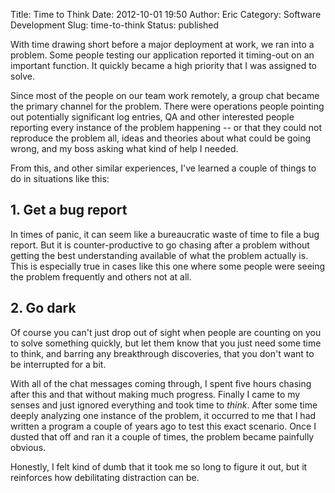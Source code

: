 Title: Time to Think
Date: 2012-10-01 19:50
Author: Eric
Category: Software Development
Slug: time-to-think
Status: published

With time drawing short before a major deployment at work, we ran into a
problem. Some people testing our application reported it timing-out on
an important function. It quickly became a high priority that I was
assigned to solve.

<!--more-->

Since most of the people on our team work remotely, a group chat became
the primary channel for the problem. There were operations people
pointing out potentially significant log entries, QA and other
interested people reporting every instance of the problem happening --
or that they could not reproduce the problem all, ideas and theories
about what could be going wrong, and my boss asking what kind of help I
needed.

From this, and other similar experiences, I've learned a couple of
things to do in situations like this:

1\. Get a bug report
--------------------

In times of panic, it can seem like a bureaucratic waste of time to file
a bug report. But it is counter-productive to go chasing after a problem
without getting the best understanding available of what the problem
actually is. This is especially true in cases like this one where some
people were seeing the problem frequently and others not at all.

2\. Go dark
-----------

Of course you can't just drop out of sight when people are counting on
you to solve something quickly, but let them know that you just need
some time to think, and barring any breakthrough discoveries, that you
don't want to be interrupted for a bit.

With all of the chat messages coming through, I spent five hours chasing
after this and that without making much progress. Finally I came to my
senses and just ignored everything and took time to *think*. After some
time deeply analyzing one instance of the problem, it occurred to me
that I had written a program a couple of years ago to test this exact
scenario. Once I dusted that off and ran it a couple of times, the
problem became painfully obvious.

Honestly, I felt kind of dumb that it took me so long to figure it out,
but it reinforces how debilitating distraction can be.
